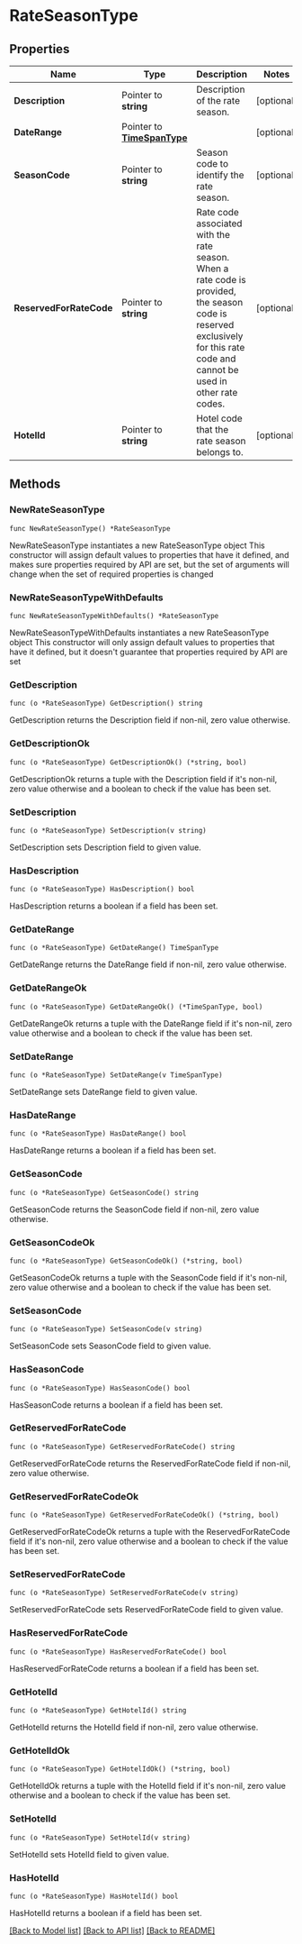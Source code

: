 # RateSeasonType

## Properties

Name | Type | Description | Notes
------------ | ------------- | ------------- | -------------
**Description** | Pointer to **string** | Description of the rate season. | [optional] 
**DateRange** | Pointer to [**TimeSpanType**](TimeSpanType.md) |  | [optional] 
**SeasonCode** | Pointer to **string** | Season code to identify the rate season. | [optional] 
**ReservedForRateCode** | Pointer to **string** | Rate code associated with the rate season. When a rate code is provided, the season code is reserved exclusively for this rate code and cannot be used in other rate codes. | [optional] 
**HotelId** | Pointer to **string** | Hotel code that the rate season belongs to. | [optional] 

## Methods

### NewRateSeasonType

`func NewRateSeasonType() *RateSeasonType`

NewRateSeasonType instantiates a new RateSeasonType object
This constructor will assign default values to properties that have it defined,
and makes sure properties required by API are set, but the set of arguments
will change when the set of required properties is changed

### NewRateSeasonTypeWithDefaults

`func NewRateSeasonTypeWithDefaults() *RateSeasonType`

NewRateSeasonTypeWithDefaults instantiates a new RateSeasonType object
This constructor will only assign default values to properties that have it defined,
but it doesn't guarantee that properties required by API are set

### GetDescription

`func (o *RateSeasonType) GetDescription() string`

GetDescription returns the Description field if non-nil, zero value otherwise.

### GetDescriptionOk

`func (o *RateSeasonType) GetDescriptionOk() (*string, bool)`

GetDescriptionOk returns a tuple with the Description field if it's non-nil, zero value otherwise
and a boolean to check if the value has been set.

### SetDescription

`func (o *RateSeasonType) SetDescription(v string)`

SetDescription sets Description field to given value.

### HasDescription

`func (o *RateSeasonType) HasDescription() bool`

HasDescription returns a boolean if a field has been set.

### GetDateRange

`func (o *RateSeasonType) GetDateRange() TimeSpanType`

GetDateRange returns the DateRange field if non-nil, zero value otherwise.

### GetDateRangeOk

`func (o *RateSeasonType) GetDateRangeOk() (*TimeSpanType, bool)`

GetDateRangeOk returns a tuple with the DateRange field if it's non-nil, zero value otherwise
and a boolean to check if the value has been set.

### SetDateRange

`func (o *RateSeasonType) SetDateRange(v TimeSpanType)`

SetDateRange sets DateRange field to given value.

### HasDateRange

`func (o *RateSeasonType) HasDateRange() bool`

HasDateRange returns a boolean if a field has been set.

### GetSeasonCode

`func (o *RateSeasonType) GetSeasonCode() string`

GetSeasonCode returns the SeasonCode field if non-nil, zero value otherwise.

### GetSeasonCodeOk

`func (o *RateSeasonType) GetSeasonCodeOk() (*string, bool)`

GetSeasonCodeOk returns a tuple with the SeasonCode field if it's non-nil, zero value otherwise
and a boolean to check if the value has been set.

### SetSeasonCode

`func (o *RateSeasonType) SetSeasonCode(v string)`

SetSeasonCode sets SeasonCode field to given value.

### HasSeasonCode

`func (o *RateSeasonType) HasSeasonCode() bool`

HasSeasonCode returns a boolean if a field has been set.

### GetReservedForRateCode

`func (o *RateSeasonType) GetReservedForRateCode() string`

GetReservedForRateCode returns the ReservedForRateCode field if non-nil, zero value otherwise.

### GetReservedForRateCodeOk

`func (o *RateSeasonType) GetReservedForRateCodeOk() (*string, bool)`

GetReservedForRateCodeOk returns a tuple with the ReservedForRateCode field if it's non-nil, zero value otherwise
and a boolean to check if the value has been set.

### SetReservedForRateCode

`func (o *RateSeasonType) SetReservedForRateCode(v string)`

SetReservedForRateCode sets ReservedForRateCode field to given value.

### HasReservedForRateCode

`func (o *RateSeasonType) HasReservedForRateCode() bool`

HasReservedForRateCode returns a boolean if a field has been set.

### GetHotelId

`func (o *RateSeasonType) GetHotelId() string`

GetHotelId returns the HotelId field if non-nil, zero value otherwise.

### GetHotelIdOk

`func (o *RateSeasonType) GetHotelIdOk() (*string, bool)`

GetHotelIdOk returns a tuple with the HotelId field if it's non-nil, zero value otherwise
and a boolean to check if the value has been set.

### SetHotelId

`func (o *RateSeasonType) SetHotelId(v string)`

SetHotelId sets HotelId field to given value.

### HasHotelId

`func (o *RateSeasonType) HasHotelId() bool`

HasHotelId returns a boolean if a field has been set.


[[Back to Model list]](../README.md#documentation-for-models) [[Back to API list]](../README.md#documentation-for-api-endpoints) [[Back to README]](../README.md)



